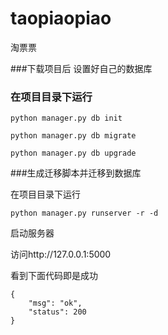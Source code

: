 # taopiaopiao
淘票票


###下载项目后 设置好自己的数据库

### 在项目目录下运行
~~~
python manager.py db init

python manager.py db migrate

python manager.py db upgrade
~~~
###生成迁移脚本并迁移到数据库

在项目目录下运行
~~~
python manager.py runserver -r -d
~~~
启动服务器

访问http://127.0.0.1:5000

看到下面代码即是成功
~~~
{
    "msg": "ok",
    "status": 200
}
~~~
